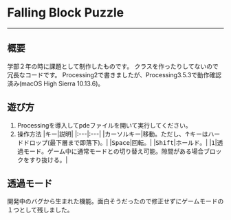# Falling Block Puzzle
---
## 概要
学部２年の時に課題として制作したものです。
クラスを作ったりしてないので冗長なコードです。
Processing2で書きましたが、Processing3.5.3で動作確認済み(macOS High Sierra 10.13.6)。

## 遊び方
1. Processingを導入してpdeファイルを開いて実行してください。
2. 操作方法
|キー|説明|
|:---|:---|
|<kbd>カーソルキー</kbd>|移動。ただし、↑キーはハードドロップ(最下層まで即落下)。|
|<kbd>Space</kbd>|回転。|
|<kbd>Shift</kbd>|ホールド。|
|<kbd>1</kbd>|透過モード。ゲーム中に通常モードとの切り替え可能。隙間がある場合ブロックをすり抜ける。|

## 透過モード
開発中のバグから生まれた機能。面白そうだったので修正せずにゲームモードの１つとして残しました。
